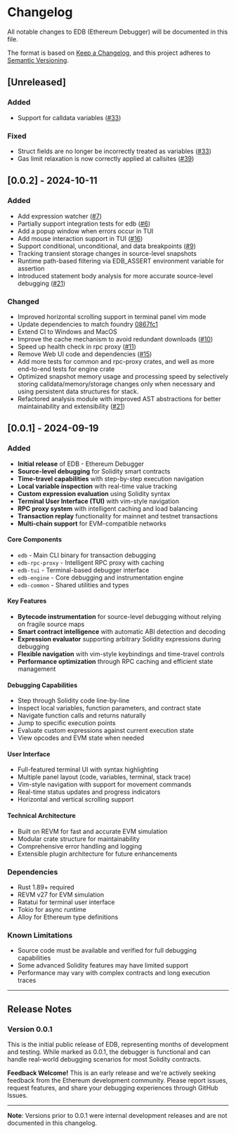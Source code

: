 # Changelog

All notable changes to EDB (Ethereum Debugger) will be documented in this file.

The format is based on [Keep a Changelog](https://keepachangelog.com/en/1.0.0/),
and this project adheres to [Semantic Versioning](https://semver.org/spec/v2.0.0.html).

## [Unreleased]

### Added

- Support for calldata variables ([#33](https://github.com/edb-rs/edb/pull/33))

### Fixed

- Struct fields are no longer be incorrectly treated as variables ([#33](https://github.com/edb-rs/edb/pull/33))
- Gas limit relaxation is now correctly applied at callsites ([#39](https://github.com/edb-rs/edb/issues/39))

## [0.0.2] - 2024-10-11

### Added
- Add expression watcher ([#7](https://github.com/edb-rs/edb/issues/7))
- Partially support integration tests for edb ([#6](https://github.com/edb-rs/edb/issues/6))
- Add a popup window when errors occur in TUI
- Add mouse interaction support in TUI ([#16](https://github.com/edb-rs/edb/issues/16))
- Support conditional, unconditional, and data breakpoints ([#9](https://github.com/edb-rs/edb/issues/9))
- Tracking transient storage changes in source-level snapshots
- Runtime path-based filtering via EDB_ASSERT environment variable for assertion
- Introduced statement body analysis for more accurate source-level debugging ([#21](https://github.com/edb-rs/edb/pull/21))

### Changed
- Improved horizontal scrolling support in terminal panel vim mode
- Update dependencies to match foundry [0867fc1](https://github.com/foundry-rs/foundry/commit/0867fc1)
- Extend CI to Windows and MacOS
- Improve the cache mechanism to avoid redundant downloads ([#10](https://github.com/edb-rs/edb/issues/10))
- Speed up health check in rpc proxy ([#11](https://github.com/edb-rs/edb/pull/11))
- Remove Web UI code and dependencies ([#15](https://github.com/edb-rs/edb/pull/15))
- Add more tests for common and rpc-proxy crates, and well as more end-to-end tests for engine crate
- Optimized snapshot memory usage and processing speed by selectively storing calldata/memory/storage changes only when necessary and using persistent data structures for stack.
- Refactored analysis module with improved AST abstractions for better maintainability and extensibility ([#21](https://github.com/edb-rs/edb/pull/21))

## [0.0.1] - 2024-09-19

### Added
- **Initial release** of EDB - Ethereum Debugger
- **Source-level debugging** for Solidity smart contracts
- **Time-travel capabilities** with step-by-step execution navigation
- **Local variable inspection** with real-time value tracking
- **Custom expression evaluation** using Solidity syntax
- **Terminal User Interface (TUI)** with vim-style navigation
- **RPC proxy system** with intelligent caching and load balancing
- **Transaction replay** functionality for mainnet and testnet transactions
- **Multi-chain support** for EVM-compatible networks

#### Core Components
- `edb` - Main CLI binary for transaction debugging
- `edb-rpc-proxy` - Intelligent RPC proxy with caching
- `edb-tui` - Terminal-based debugger interface
- `edb-engine` - Core debugging and instrumentation engine
- `edb-common` - Shared utilities and types

#### Key Features
- **Bytecode instrumentation** for source-level debugging without relying on fragile source maps
- **Smart contract intelligence** with automatic ABI detection and decoding
- **Expression evaluator** supporting arbitrary Solidity expressions during debugging
- **Flexible navigation** with vim-style keybindings and time-travel controls
- **Performance optimization** through RPC caching and efficient state management

#### Debugging Capabilities
- Step through Solidity code line-by-line
- Inspect local variables, function parameters, and contract state
- Navigate function calls and returns naturally
- Jump to specific execution points
- Evaluate custom expressions against current execution state
- View opcodes and EVM state when needed

#### User Interface
- Full-featured terminal UI with syntax highlighting
- Multiple panel layout (code, variables, terminal, stack trace)
- Vim-style navigation with support for movement commands
- Real-time status updates and progress indicators
- Horizontal and vertical scrolling support

#### Technical Architecture
- Built on REVM for fast and accurate EVM simulation
- Modular crate structure for maintainability
- Comprehensive error handling and logging
- Extensible plugin architecture for future enhancements

### Dependencies
- Rust 1.89+ required
- REVM v27 for EVM simulation
- Ratatui for terminal user interface
- Tokio for async runtime
- Alloy for Ethereum type definitions

### Known Limitations
- Source code must be available and verified for full debugging capabilities
- Some advanced Solidity features may have limited support
- Performance may vary with complex contracts and long execution traces

---

## Release Notes

### Version 0.0.1
This is the initial public release of EDB, representing months of development and testing. While marked as 0.0.1, the debugger is functional and can handle real-world debugging scenarios for most Solidity contracts.

**Feedback Welcome!**
This is an early release and we're actively seeking feedback from the Ethereum development community. Please report issues, request features, and share your debugging experiences through GitHub Issues.

---

**Note**: Versions prior to 0.0.1 were internal development releases and are not documented in this changelog.
